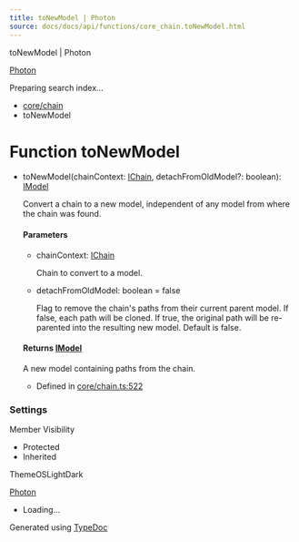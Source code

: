 ```yaml
---
title: toNewModel | Photon
source: docs/docs/api/functions/core_chain.toNewModel.html
---
```


toNewModel | Photon

[Photon](../index.html)




Preparing search index...

* [core/chain](../modules/core_chain.html)
* toNewModel

# Function toNewModel

* toNewModel(chainContext: [IChain](../interfaces/core_maker.IChain.html), detachFromOldModel?: boolean): [IModel](../interfaces/core_schema.IModel.html)

  Convert a chain to a new model, independent of any model from where the chain was found.

  #### Parameters

  + chainContext: [IChain](../interfaces/core_maker.IChain.html)

    Chain to convert to a model.
  + detachFromOldModel: boolean = false

    Flag to remove the chain's paths from their current parent model. If false, each path will be cloned. If true, the original path will be re-parented into the resulting new model. Default is false.

  #### Returns [IModel](../interfaces/core_schema.IModel.html)

  A new model containing paths from the chain.

  + Defined in [core/chain.ts:522](https://github.com/mwhite454/photon/blob/main/packages/photon/src/core/chain.ts#L522)

### Settings

Member Visibility

* Protected
* Inherited

ThemeOSLightDark

[Photon](../index.html)

* Loading...

Generated using [TypeDoc](https://typedoc.org/)
